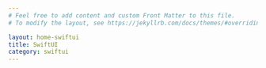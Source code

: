 ```yaml
---
# Feel free to add content and custom Front Matter to this file.
# To modify the layout, see https://jekyllrb.com/docs/themes/#overriding-theme-defaults

layout: home-swiftui
title: SwiftUI
category: swiftui
---
```

 